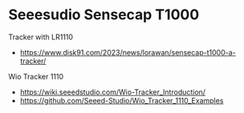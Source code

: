 # Seeesudio Sensecap T1000 

Tracker with LR1110

* https://www.disk91.com/2023/news/lorawan/sensecap-t1000-a-tracker/

Wio Tracker 1110
* https://wiki.seeedstudio.com/Wio-Tracker_Introduction/
* https://github.com/Seeed-Studio/Wio_Tracker_1110_Examples 
